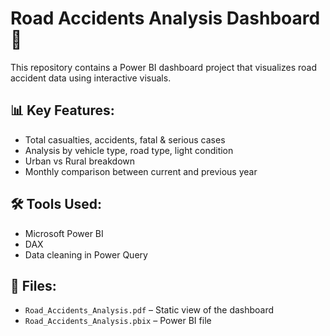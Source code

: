 # Road Accidents Analysis Dashboard 🚦

This repository contains a Power BI dashboard project that visualizes road accident data using interactive visuals.

## 📊 Key Features:
- Total casualties, accidents, fatal & serious cases
- Analysis by vehicle type, road type, light condition
- Urban vs Rural breakdown
- Monthly comparison between current and previous year

## 🛠 Tools Used:
- Microsoft Power BI
- DAX
- Data cleaning in Power Query

## 📎 Files:
- `Road_Accidents_Analysis.pdf` – Static view of the dashboard
- `Road_Accidents_Analysis.pbix` – Power BI file
